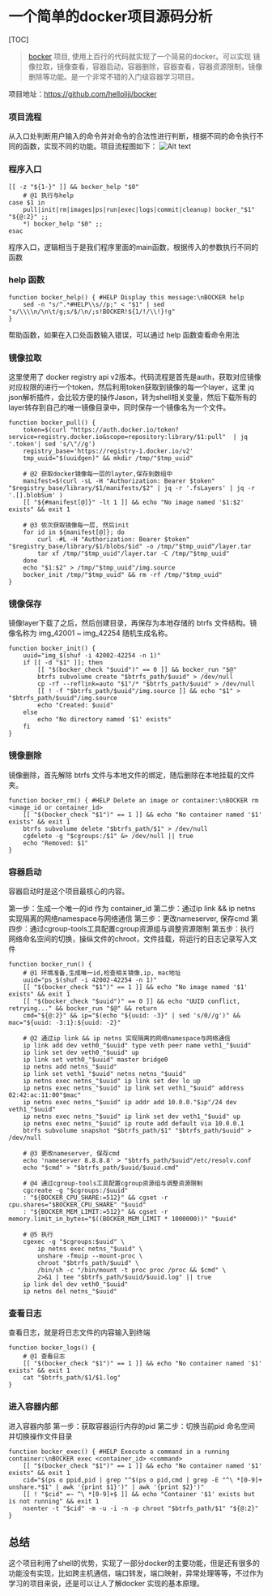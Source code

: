 # 一个简单的docker项目源码分析

[TOC]

> [bocker](https://github.com/hellolijj/bocker) 项目, 使用上百行的代码就实现了一个简易的docker。可以实现 镜像拉取，镜像查看，容器启动，容器删除，容器查看，容器资源限制，镜像删除等功能。是一个非常不错的入门级容器学习项目。

项目地址：https://github.com/hellolijj/bocker

### 项目流程

从入口处判断用户输入的命令并对命令的合法性进行判断，根据不同的命令执行不同的函数，实现不同的功能。项目流程图如下：
 ![Alt text](./bocker_code.png)

### 程序入口

```
[[ -z "${1-}" ]] && bocker_help "$0"
    # @1 执行与help
case $1 in
    pull|init|rm|images|ps|run|exec|logs|commit|cleanup) bocker_"$1" "${@:2}" ;;
    *) bocker_help "$0" ;;
esac
```

程序入口，逻辑相当于是我们程序里面的main函数，根据传入的参数执行不同的函数

### help 函数

```
function bocker_help() { #HELP Display this message:\nBOCKER help
	sed -n "s/^.*#HELP\\s//p;" < "$1" | sed "s/\\\\n/\n\t/g;s/$/\n/;s!BOCKER!${1/!/\\!}!g"
}
```
帮助函数，如果在入口处函数输入错误，可以通过 help 函数查看命令用法

### 镜像拉取

这里使用了 docker registry api v2版本。代码流程是首先是auth，获取对应镜像对应权限的进行一个token，然后利用token获取到镜像的每一个layer，这里 jq json解析插件，会比较方便的操作Jason，转为shell相关变量，然后下载所有的layer转存到自己的唯一镜像目录中，同时保存一个镜像名为一个文件。
```
function bocker_pull() {
    token=$(curl "https://auth.docker.io/token?service=registry.docker.io&scope=repository:library/$1:pull"  | jq '.token'| sed 's/\"//g')
    registry_base='https://registry-1.docker.io/v2'
    tmp_uuid="$(uuidgen)" && mkdir /tmp/"$tmp_uuid"

    # @2 获取docker镜像每一层的layter,保存到数组中
    manifest=$(curl -sL -H "Authorization: Bearer $token" "$registry_base/library/$1/manifests/$2" | jq -r '.fsLayers' | jq -r '.[].blobSum' )
    [[ "${#manifest[@]}" -lt 1 ]] && echo "No image named '$1:$2' exists" && exit 1

    # @3 依次获取镜像每一层, 然后init
    for id in ${manifest[@]}; do
        curl -#L -H "Authorization: Bearer $token" "$registry_base/library/$1/blobs/$id" -o /tmp/"$tmp_uuid"/layer.tar
        tar xf /tmp/"$tmp_uuid"/layer.tar -C /tmp/"$tmp_uuid"
    done
    echo "$1:$2" > /tmp/"$tmp_uuid"/img.source
    bocker_init /tmp/"$tmp_uuid" && rm -rf /tmp/"$tmp_uuid"
}
```

### 镜像保存

镜像layer下载了之后，然后创建目录，再保存为本地存储的 btrfs 文件结构。镜像名称为 img_42001 ~ img_42254 随机生成名称。

```
function bocker_init() { 
	uuid="img_$(shuf -i 42002-42254 -n 1)"
	if [[ -d "$1" ]]; then
		[[ "$(bocker_check "$uuid")" == 0 ]] && bocker_run "$@"
		btrfs subvolume create "$btrfs_path/$uuid" > /dev/null
		cp -rf --reflink=auto "$1"/* "$btrfs_path/$uuid" > /dev/null
		[[ ! -f "$btrfs_path/$uuid"/img.source ]] && echo "$1" > "$btrfs_path/$uuid"/img.source
		echo "Created: $uuid"
	else
		echo "No directory named '$1' exists"
	fi
}
```

### 镜像删除

镜像删除，首先解除 btrfs 文件与本地文件的绑定，随后删除在本地挂载的文件夹。
```
function bocker_rm() { #HELP Delete an image or container:\nBOCKER rm <image_id or container_id>
	[[ "$(bocker_check "$1")" == 1 ]] && echo "No container named '$1' exists" && exit 1
	btrfs subvolume delete "$btrfs_path/$1" > /dev/null
	cgdelete -g "$cgroups:/$1" &> /dev/null || true
	echo "Removed: $1"
}
```

### 容器启动

容器启动时是这个项目最核心的内容。

第一步：生成一个唯一的id 作为 container_id
第二步：通过ip link && ip netns 实现隔离的网络namespace与网络通信
第三步：更改nameserver, 保存cmd
第四步：通过cgroup-tools工具配置cgroup资源组与调整资源限制
第五步：执行 网络命名空间的切换，操纵文件的chroot，文件挂载，将运行的日志记录写入文件

```
function bocker_run() { 
    # @1 环境准备,生成唯一id,检查相关镜像,ip, mac地址
    uuid="ps_$(shuf -i 42002-42254 -n 1)"
    [[ "$(bocker_check "$1")" == 1 ]] && echo "No image named '$1' exists" && exit 1
    [[ "$(bocker_check "$uuid")" == 0 ]] && echo "UUID conflict, retrying..." && bocker_run "$@" && return
    cmd="${@:2}" && ip="$(echo "${uuid: -3}" | sed 's/0//g')" && mac="${uuid: -3:1}:${uuid: -2}"

    # @2 通过ip link && ip netns 实现隔离的网络namespace与网络通信
    ip link add dev veth0_"$uuid" type veth peer name veth1_"$uuid"
    ip link set dev veth0_"$uuid" up
    ip link set veth0_"$uuid" master bridge0
    ip netns add netns_"$uuid"
    ip link set veth1_"$uuid" netns netns_"$uuid"
    ip netns exec netns_"$uuid" ip link set dev lo up
    ip netns exec netns_"$uuid" ip link set veth1_"$uuid" address 02:42:ac:11:00"$mac"
    ip netns exec netns_"$uuid" ip addr add 10.0.0."$ip"/24 dev veth1_"$uuid"
    ip netns exec netns_"$uuid" ip link set dev veth1_"$uuid" up
    ip netns exec netns_"$uuid" ip route add default via 10.0.0.1
    btrfs subvolume snapshot "$btrfs_path/$1" "$btrfs_path/$uuid" > /dev/null

	# @3 更改nameserver, 保存cmd
    echo 'nameserver 8.8.8.8' > "$btrfs_path/$uuid"/etc/resolv.conf
    echo "$cmd" > "$btrfs_path/$uuid/$uuid.cmd"

    # @4 通过cgroup-tools工具配置cgroup资源组与调整资源限制
    cgcreate -g "$cgroups:/$uuid"
    : "${BOCKER_CPU_SHARE:=512}" && cgset -r cpu.shares="$BOCKER_CPU_SHARE" "$uuid"
    : "${BOCKER_MEM_LIMIT:=512}" && cgset -r memory.limit_in_bytes="$((BOCKER_MEM_LIMIT * 1000000))" "$uuid"

    # @5 执行
    cgexec -g "$cgroups:$uuid" \
        ip netns exec netns_"$uuid" \
        unshare -fmuip --mount-proc \
        chroot "$btrfs_path/$uuid" \
        /bin/sh -c "/bin/mount -t proc proc /proc && $cmd" \
        2>&1 | tee "$btrfs_path/$uuid/$uuid.log" || true
    ip link del dev veth0_"$uuid"
    ip netns del netns_"$uuid"
```

### 查看日志

查看日志，就是将日志文件的内容输入到终端
```
function bocker_logs() {
    # @1 查看日志
    [[ "$(bocker_check "$1")" == 1 ]] && echo "No container named '$1' exists" && exit 1
    cat "$btrfs_path/$1/$1.log"
}
```
### 进入容器内部

进入容器内部
第一步：获取容器运行内存的pid
第二步：切换当前pid 命名空间 并切换操作文件目录

```
function bocker_exec() { #HELP Execute a command in a running container:\nBOCKER exec <container_id> <command>
	[[ "$(bocker_check "$1")" == 1 ]] && echo "No container named '$1' exists" && exit 1
	cid="$(ps o ppid,pid | grep "^$(ps o pid,cmd | grep -E "^\ *[0-9]+ unshare.*$1" | awk '{print $1}')" | awk '{print $2}')"
	[[ ! "$cid" =~ ^\ *[0-9]+$ ]] && echo "Container '$1' exists but is not running" && exit 1
	nsenter -t "$cid" -m -u -i -n -p chroot "$btrfs_path/$1" "${@:2}"
}
```

## 总结

这个项目利用了shell的优势，实现了一部分docker的主要功能，但是还有很多的功能没有实现，比如跨主机通信，端口转发，端口映射，异常处理等等，不过作为学习的项目来说，还是可以让人了解docker 实现的基本原理。

